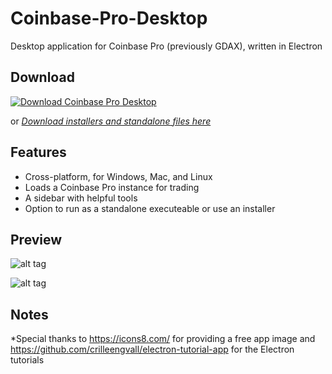 # Coinbase-Pro-Desktop
Desktop application for Coinbase Pro (previously GDAX), written in Electron

## Download
[![Download Coinbase Pro Desktop](https://a.fsdn.com/con/app/sf-download-button)](https://sourceforge.net/projects/coinbase-pro-desktop/files/latest/download)

or [*Download installers and standalone files here*](https://sourceforge.net/projects/coinbase-pro-desktop/files/)


## Features
- Cross-platform, for Windows, Mac, and Linux
- Loads a Coinbase Pro instance for trading
- A sidebar with helpful tools
- Option to run as a standalone executeable or use an installer


## Preview
![alt tag](https://github.com/milan102/Coinbase-Pro-Desktop/blob/master/src/preview/preview1.png)

![alt tag](https://github.com/milan102/Coinbase-Pro-Desktop/blob/master/src/preview/preview2.png)


## Notes

*Special thanks to https://icons8.com/  for providing a free app image and https://github.com/crilleengvall/electron-tutorial-app for the Electron tutorials
